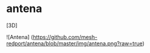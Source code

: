 # antena
[3D]

![Antena] (https://github.com/mesh-redport/antena/blob/master/img/antena.png?raw=true)

